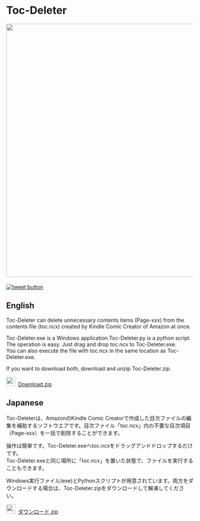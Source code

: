 # Toc-Deleter  
<img src="https://user-images.githubusercontent.com/65753345/84630630-3110ee80-af27-11ea-9f09-8b785df067ee.JPG" width="680px">　

<a href="https://twitter.com/intent/tweet?text=Toc-Deleter&url=https%3A%2F%2Fmitubayasi.github.io%2FToc-Deleter%2F&hashtags=Kindle+Comic+Creator&original_referer=http%3A%2F%2Fgithub.com%2F&tw_p=tweetbutton" target="_blank">
  <img src="http://jpillora.com/github-twitter-button/img/tweet.png"
       alt="tweet button" title="Toc-Deleter"></img>
</a>  

## English  
Toc-Deleter can delete unnecessary contents items (Page-xxx) from the contents file (toc.ncx) created by Kindle Comic Creator of Amazon at once.  

Toc-Deleter.exe is a Windows application.Toc-Deleter.py is a python script.  
The operation is easy. Just drag and drop toc.ncx to Toc-Deleter.exe.  
You can also execute the file with toc.ncx in the same location as Toc-Deleter.exe.  

If you want to download both, download and unzip Toc-Deleter.zip. 

<img src="https://user-images.githubusercontent.com/62088244/76489282-36aff180-646b-11ea-977c-f4ed77d5b8d8.png" width="25px">&ensp;[Download zip](https://github.com/mitubayasi/Toc-Deleter/raw/master/Toc-Deleter.zip)
  
## Japanese
Toc-Deleterは、AmazonのKindle Comic Creatorで作成した目次ファイルの編集を補助するソフトウエアです。目次ファイル「toc.ncx」内の不要な目次項目（Page-xxx）を一括で削除することができます。 

操作は簡単です。Toc-Deleter.exeへtoc.ncxをドラッグアンドドロップするだけです。  
Toc-Deleter.exeと同じ場所に「toc.ncx」を置いた状態で、ファイルを実行することもできます。  

Windows実行ファイル(exe)とPythonスクリプトが用意されています。両方をダウンロードする場合は、Toc-Deleter.zipをダウンロードして解凍してください。 

<img src="https://user-images.githubusercontent.com/62088244/76489282-36aff180-646b-11ea-977c-f4ed77d5b8d8.png" width="25px">&ensp;[ダウンロード zip](https://github.com/mitubayasi/Toc-Deleter/raw/master/Toc-Deleter.zip)
